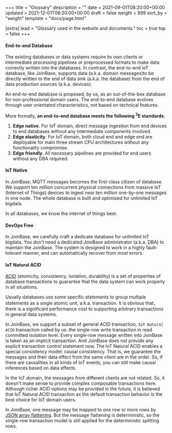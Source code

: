 +++
title = "Glossary"
description = ""
date = 2021-09-01T08:20:00+00:00
updated = 2021-12-01T08:20:00+00:00
draft = false
weight = 999
sort_by = "weight"
template = "docs/page.html"

[extra]
lead = "Glossary used in the website and documents."
toc = true
top = false
+++

#### End-to-end Database

The existing databases or data systems require its own clients or intermediate processing pipelines or preprocessed formats to make data correctly written into the databases. In contrast, the end-to-end IoT database, like JoinBase, supports data (a.k.a. domain messages)to be directly written to the end of data sink (a.k.a. the database) from the end of data production sources (a.k.a. devices).

An end-to-end database is proposed, by us, as an out-of-the-box database for non-professional domain users. The end-to-end database evolves through user orientated characteristics, not based on technical features.

More formally, **an end-to-end database meets the following <sup>3</sup>E standards**:

1. **Edge native**. For IoT domain, direct message ingestion from end devices to end databases without any intermediate components involved.
2. **Edge elasticity**. For IoT domain, both cloud end and edge end are deployable for main three stream CPU architectures without any functionality compromise.
3. **Edge friendly**. All necessary pipelines are provided for end users without any DBA required.

#### IoT Native

In JoinBase, MQTT messages becomes the first-class citizen of database. We support ten million concurrent physical connections from massive IoT (Internet of Things) devices to ingest near ten million one-by-one messages in one node. The whole database is built and optimized for unlimited IoT bigdata. 

In all databases, we know the internet of things best.

#### DevOps Free

In JoinBase, we carefully craft a dedicate database for unlimited IoT bigdata. You don't need a dedicated JoinBase administrator (a.k.a. DBA) to maintain the JoinBase. The system is designed to work in a highly fault-tolerant manner, and can automatically recover from most errors. 

#### IoT Natural ACID

[ACID](https://en.wikipedia.org/wiki/ACID) (atomicity, consistency, isolation, durability) is a set of properties of database transactions to guarantee that the data system can work properly in all situations. 

Usually databases use some specific statements to group multiple statements as a single atomic unit, a.k.a. transaction. It is obvious that， there is a significant performance cost to supporting arbitrary transactions in general data systems. 

In JoinBase, we support a subset of general ACID transaction, `IoT Natural ACID` transaction called by us: the single-row write transaction in read committed isolation level. Every single-row message written into JoinBase is taken as an implicit transaction. And JoinBase does not provide any explicit transaction control statement now. The IoT Natural ACID enables a special consistency model: causal consistency. That is, we guarantee the messages and their data effect from the same client are in the order. So, if there are causalities in all kinds of IoT events, you can still make causal inferences based on data effects.

In the IoT domain, the messages from different clients are not related. So, it doesn't make sense to provide complex composable transactions here. Although richer ACID options may be provided in the future, it is believed that IoT Natural ACID transaction as the default transaction behavior is the best choice for IoT domain users.

In JoinBase, one message may be mapped to one row or more rows by [JSON array flattening](/docs/references/mapping/#custom-mapping). But the message flattening is deterministic, so the single-row transaction model is still applied for the deterministic splitting rows.



